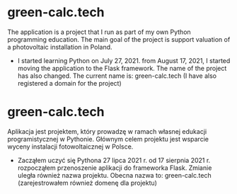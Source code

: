 # green-calc.tech
The application is a project that I run as part of my own Python programming education. 
The main goal of the project is support valuation of a photovoltaic installation in Poland.
- I started learning Python on July 27, 2021.
from August 17, 2021, I started moving the application to the Flask framework. The name of the project has also changed.
The current name is: green-calc.tech (I have also registered a domain for the project)

# green-calc.tech
Aplikacja jest projektem, który prowadzę w ramach własnej edukacji programistycznej w Pythonie.
Głównym celem projektu jest wsparcie wyceny instalacji fotowoltaicznej w Polsce.
- Zacząłem uczyć się Pythona 27 lipca 2021 r.
od 17 sierpnia 2021 r. rozpocząłem przenoszenie aplikacji do frameworka Flask. Zmianie uległa również nazwa projektu. 
Obecna nazwa to: green-calc.tech (zarejestrowałem również domenę dla projektu)
